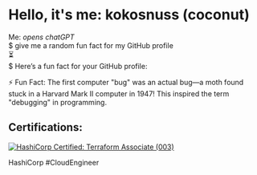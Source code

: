 # Hello, it's me: kokosnuss (coconut)
Me: *opens chatGPT*  
$ give me a random fun fact for my GitHub profile  
:hourglass_flowing_sand:  
$ Here’s a fun fact for your GitHub profile:

⚡ Fun Fact: The first computer "bug" was an actual bug—a moth found stuck in a Harvard Mark II computer in 1947! This inspired the term "debugging" in programming.

Certifications:
---
<!--START_SECTION:badges-->
[![HashiCorp Certified: Terraform Associate (003)](https://images.credly.com/size/110x110/images/85b9cfc4-257a-4742-878c-4f7ab4a2631b/image.png)](http://www.credly.com/badges/27d16feb-a995-4c88-a37a-a8f492270803 "HashiCorp Certified: Terraform Associate (003)")
<!--END_SECTION:badges-->
HashiCorp #CloudEngineer

<!--
**kokosnuss/kokosnuss** is a ✨ _special_ ✨ repository because its `README.md` (this file) appears on your GitHub profile.


Here are some ideas to get you started:

- 🔭 I’m currently working on ...
- 🌱 I’m currently learning ...
- 👯 I’m looking to collaborate on ...
- 🤔 I’m looking for help with ...
- 💬 Ask me about ...
- 📫 How to reach me: ...
- 😄 Pronouns: ...
- ⚡ Fun fact: ...
-->
